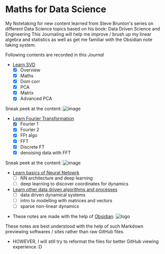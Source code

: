 # Maths for Data Science
My Notetaking for new content learned from Steve Brunton's series on different Data Science topics based on his book: Data Driven Science and Engineering
This Journaling will help me improve / brush up my linear algebra and statistics as well as get me familiar with the Obsidian note taking system.

Following contents are recorded in this *Journal*

- [Learn SVD](https://github.com/PUSH-YA/Maths_for_Data_Science_learning/blob/7f7cec8ddc39dd6d63a080530683479828d0be54/Learn%20SVD.md)
    - [x]  Overview
    - [x]  Maths
    - [x]  Dom corr
    - [x]  PCA
    - [x]  Matrix
    - [x]  Advanced PCA

Sneak peek at the content:
![image](https://github.com/PUSH-YA/Maths_for_Data_Science_learning/assets/91928008/1ca105d0-bf78-47af-a2a6-583fa9b32da7)


        
- [Learn Fourier Transformation](https://github.com/PUSH-YA/Maths_for_Data_Science_learning/blob/7f7cec8ddc39dd6d63a080530683479828d0be54/Learn%20Fourier%20series.md)
    - [x]  Fourier 1
    - [x]  Fourier 2
    - [x]  FFt algo
    - [x]  FFT
    - [x]  Discrete FT
    - [x]  denoising data with FFT

 Sneak peek at the content:
![image](https://github.com/PUSH-YA/Maths_for_Data_Science_learning/assets/91928008/89a37369-5ac9-46cc-b83e-58fbf7965dd4)

 
- [Learn basics of Neural Netowrk](https://github.com/PUSH-YA/Maths_for_Data_Science_learning/blob/7f7cec8ddc39dd6d63a080530683479828d0be54/Learn%20NN.md)
    - [ ]  NN architecture and deep learning
    - [ ]  deep learning to discover coordinates for dynamics
- [Learn other data driven algorithms and processes](https://github.com/PUSH-YA/Maths_for_Data_Science_learning/blob/7f7cec8ddc39dd6d63a080530683479828d0be54/data%20driven%20algorithms%20and%20coding.md)
    - [ ]  data driven dynamical systems
    - [ ]  intro to modelling with matrices and vectors
    - [ ]  sparse non-linear dynamics

* These notes are made with the help of [Obsidian](https://obsidian.md/):
  ![logo](https://github.com/PUSH-YA/Maths_for_Data_Science_learning/assets/91928008/03232b31-fe42-4375-bd49-338169ba1da8)
  
These notes are best understood with the help of such Markdown previewing softwares / sites rather than raw GitHub files.
* HOWEVER, I will still try to reformat the files for better GitHub viewing experience :D
